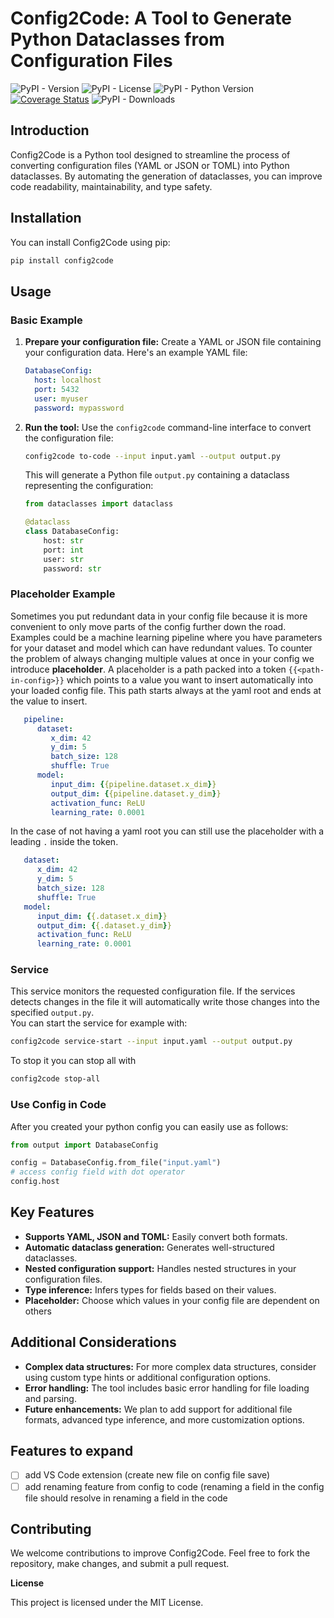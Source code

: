 # Config2Code: A Tool to Generate Python Dataclasses from Configuration Files

![PyPI - Version](https://img.shields.io/pypi/v/config2class) ![PyPI - License](https://img.shields.io/pypi/l/config2class) ![PyPI - Python Version](https://img.shields.io/pypi/pyversions/config2class) [![Coverage Status](https://coveralls.io/repos/github/RobinU434/Config2Class/badge.svg)](https://coveralls.io/github/RobinU434/Config2Class) ![PyPI - Downloads](https://img.shields.io/pypi/dm/config2class)
   

## Introduction

Config2Code is a Python tool designed to streamline the process of converting configuration files (YAML or JSON or TOML) into Python dataclasses. By automating the generation of dataclasses, you can improve code readability, maintainability, and type safety.

## Installation

You can install Config2Code using pip:

```bash
pip install config2code
```

## Usage

### Basic Example

1. **Prepare your configuration file:**
   Create a YAML or JSON file containing your configuration data. Here's an example YAML file:

   ```yaml
   DatabaseConfig:
     host: localhost
     port: 5432
     user: myuser
     password: mypassword
   ```

2. **Run the tool:**
   Use the `config2code` command-line interface to convert the configuration file:

   ```bash
   config2code to-code --input input.yaml --output output.py
   ```

   This will generate a Python file `output.py` containing a dataclass representing the configuration:

   ```python
   from dataclasses import dataclass

   @dataclass
   class DatabaseConfig:
       host: str
       port: int
       user: str
       password: str
   ```

### Placeholder Example

Sometimes you put redundant data in your config file because it is more convenient to only move parts of the config further down the road. Examples could be a machine learning pipeline where you have parameters for your dataset and model which can have redundant values. To counter the problem of always changing multiple values at once in your config we introduce **placeholder**.  A placeholder is a path packed into a token `{{<path-in-config>}}` which points to a value you want to insert automatically into your loaded config file. This path starts always at the yaml root and ends at the value to insert. 

```yaml
   pipeline:
      dataset: 
         x_dim: 42
         y_dim: 5
         batch_size: 128
         shuffle: True
      model:
         input_dim: {{pipeline.dataset.x_dim}}
         output_dim: {{pipeline.dataset.y_dim}}
         activation_func: ReLU
         learning_rate: 0.0001
```

In the case of not having a yaml root you can still use the placeholder with a leading `.` inside the token. 


```yaml
   dataset: 
      x_dim: 42
      y_dim: 5
      batch_size: 128
      shuffle: True
   model:
      input_dim: {{.dataset.x_dim}}
      output_dim: {{.dataset.y_dim}}
      activation_func: ReLU
      learning_rate: 0.0001
```



### Service
This service monitors the requested configuration file. If the services detects changes in the file it will automatically write those changes into the specified `output.py`.  
You can start the service for example with: 

```bash
config2code service-start --input input.yaml --output output.py
```

To stop it you can stop all with 

```bash
config2code stop-all
```

### Use Config in Code

After you created your python config you can easily use as follows:
```python
from output import DatabaseConfig

config = DatabaseConfig.from_file("input.yaml")
# access config field with dot operator
config.host
```

## Key Features

* **Supports YAML, JSON and TOML:** Easily convert both formats.
* **Automatic dataclass generation:** Generates well-structured dataclasses.
* **Nested configuration support:** Handles nested structures in your configuration files.
* **Type inference:** Infers types for fields based on their values.
* **Placeholder:** Choose which values in your config file are dependent on others

## Additional Considerations

* **Complex data structures:** For more complex data structures, consider using custom type hints or additional configuration options.
* **Error handling:** The tool includes basic error handling for file loading and parsing.
* **Future enhancements:** We plan to add support for additional file formats, advanced type inference, and more customization options.

## Features to expand

* [ ] add VS Code extension (create new file on config file save)
* [ ] add renaming feature from config to code (renaming a field in the config file should resolve in renaming a field in the code

## Contributing

We welcome contributions to improve Config2Code. Feel free to fork the repository, make changes, and submit a pull request.

**License**

This project is licensed under the MIT License.
